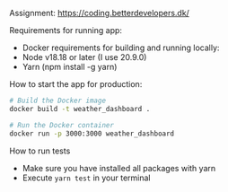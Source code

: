 Assignment: https://coding.betterdevelopers.dk/

Requirements for running app:

- Docker requirements for building and running locally:
- Node v18.18 or later (I use 20.9.0)
- Yarn (npm install -g yarn)

How to start the app for production:

```sh
# Build the Docker image
docker build -t weather_dashboard .

# Run the Docker container
docker run -p 3000:3000 weather_dashboard
```

How to run tests

- Make sure you have installed all packages with yarn
- Execute `yarn test` in your terminal
